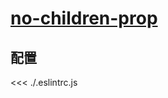 # [no-children-prop](https://github.com/jsx-eslint/eslint-plugin-react/blob/master/docs/rules/no-children-prop.md)

## 配置

<<< ./.eslintrc.js
